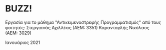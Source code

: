 # BUZZ! #
Εργασία για το μάθημα "Αντικειμενοστρεφής Προγραμματισμός" από τους φοιτητές:
Στεργιανάς Αχιλλέας (ΑΕΜ: 3351)
Καρανταγλής Νικόλαος (ΑΕΜ: 3029)

Ιανουάριος 2021